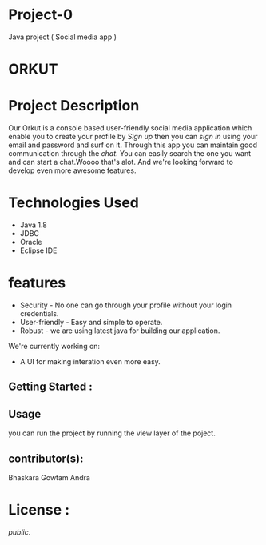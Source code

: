# Project-0
Java project ( Social media app ) 
# ORKUT
# Project Description

Our Orkut is a console based user-friendly social media application which enable you to create your profile by _Sign up_ then you can _sign in_ using your email and password and surf on it. Through this app you can maintain good communication through the _chat_. You can easily search the one you want and can start a chat.Woooo that's alot. And we're looking forward to develop even more awesome features. 

# Technologies Used
 
 - Java 1.8
 - JDBC
 - Oracle
 - Eclipse IDE
 
#  features
- Security  - No one can go through your profile without your login credentials.
- User-friendly - Easy and simple to operate.
- Robust - we are using latest java for building our application.

We're currently working on:
  - A UI for making interation even more easy. 
  
 ## Getting Started :
 
 
 ## Usage
   
   you can run the project by running the view layer of the poject.

## contributor(s):
   Bhaskara Gowtam Andra
  
# License :
 _public_.
